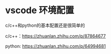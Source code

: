 # vscode 环境配置

c/c++和python的基本配置还是很简单的

c/c++：https://zhuanlan.zhihu.com/p/87864677

python: https://zhuanlan.zhihu.com/p/64994681